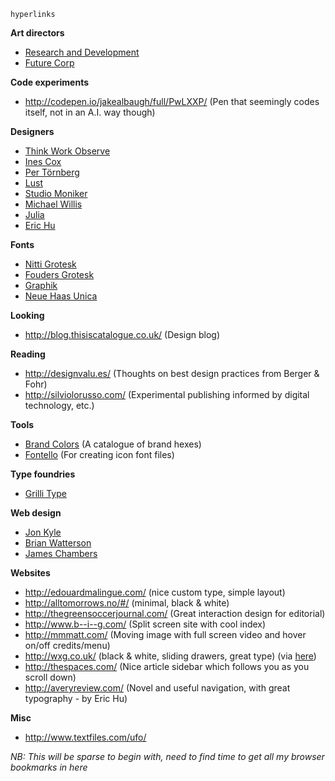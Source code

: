 ```
hyperlinks
```

__Art directors__
- [Research and Development](http://www.researchanddevelopment.se/)
- [Future Corp](http://marckremers.com/)

__Code experiments__
- http://codepen.io/jakealbaugh/full/PwLXXP/ (Pen that seemingly codes itself, not in an A.I. way though)

__Designers__
- [Think Work Observe](http://t-wo.it/category/dashboard/)
- [Ines Cox](http://inescox.com/)
- [Per Törnberg](http://pertornberg.com/)
- [Lust](http://lust.nl/)
- [Studio Moniker](http://studiomoniker.com/)
- [Michael Willis](http://mwillis.eu/)
- [Julia](http://www.julia.uk.com/)
- [Eric Hu](http://erichu.info/)

__Fonts__
- [Nitti Grotesk](http://www.webtype.com/font/nitti-grotesk-family/)
- [Fouders Grotesk](https://klim.co.nz/retail-fonts/founders-grotesk/)
- [Graphik](https://commercialtype.com/typefaces/graphik/graphik/regular)
- [Neue Haas Unica](http://www.monotype.com/libraries/neue-haas-unica/)

__Looking__
- http://blog.thisiscatalogue.co.uk/ (Design blog)

__Reading__
- http://designvalu.es/ (Thoughts on best design practices from Berger & Fohr)
- http://silviolorusso.com/ (Experimental publishing informed by digital technology, etc.)

__Tools__
- [Brand Colors](http://brandcolors.net/) (A catalogue of brand hexes)
- [Fontello](http://fontello.com/) (For creating icon font files)

__Type foundries__
- [Grilli Type](http://grillitype.com/)

__Web design__
- [Jon Kyle](http://jon-kyle.com/)
- [Brian Watterson](http://brianwatterson.com/)
- [James Chambers](http://jameschambers.co)

__Websites__
- http://edouardmalingue.com/ (nice custom type, simple layout)
- http://alltomorrows.no/#/ (minimal, black & white)
- http://thegreensoccerjournal.com/ (Great interaction design for editorial)
- http://www.b--i--g.com/ (Split screen site with cool index)
- http://mmmatt.com/ (Moving image with full screen video and hover on/off credits/menu)
- http://wxg.co.uk/ (black & white, sliding drawers, great type) (via [here](http://hoverstat.es/posts/wxg-2015))
- http://thespaces.com/ (Nice article sidebar which follows you as you scroll down)
- http://averyreview.com/ (Novel and useful navigation, with great typography - by Eric Hu)

__Misc__
- http://www.textfiles.com/ufo/

_NB: This will be sparse to begin with, need to find time to get all my browser bookmarks in here_
